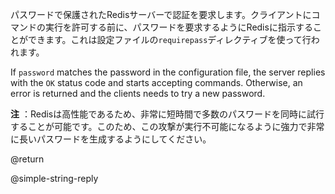 パスワードで保護されたRedisサーバーで認証を要求します。クライアントにコマンドの実行を許可する前に、パスワードを要求するようにRedisに指示することができます。これは設定ファイルの`requirepass`ディレクティブを使って行われます。

If `password` matches the password in the configuration file, the server replies
with the `OK` status code and starts accepting commands.
Otherwise, an error is returned and the clients needs to try a new password.

**注** ：Redisは高性能であるため、非常に短時間で多数のパスワードを同時に試行することが可能です。このため、この攻撃が実行不可能になるように強力で非常に長いパスワードを生成するようにしてください。

@return

@simple-string-reply
